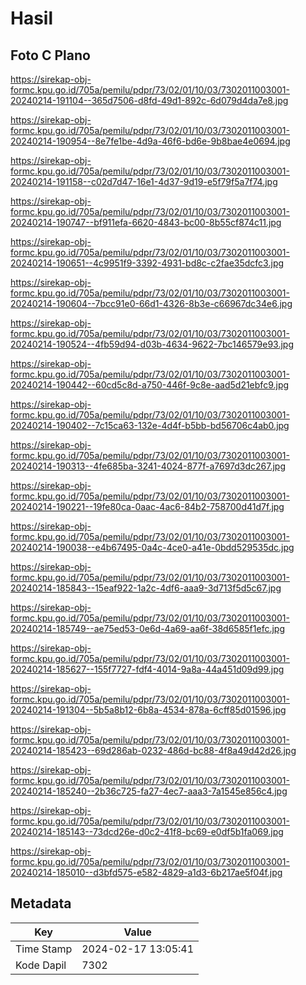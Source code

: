 # Hasil

## Foto C Plano

https://sirekap-obj-formc.kpu.go.id/705a/pemilu/pdpr/73/02/01/10/03/7302011003001-20240214-191104--365d7506-d8fd-49d1-892c-6d079d4da7e8.jpg

https://sirekap-obj-formc.kpu.go.id/705a/pemilu/pdpr/73/02/01/10/03/7302011003001-20240214-190954--8e7fe1be-4d9a-46f6-bd6e-9b8bae4e0694.jpg

https://sirekap-obj-formc.kpu.go.id/705a/pemilu/pdpr/73/02/01/10/03/7302011003001-20240214-191158--c02d7d47-16e1-4d37-9d19-e5f79f5a7f74.jpg

https://sirekap-obj-formc.kpu.go.id/705a/pemilu/pdpr/73/02/01/10/03/7302011003001-20240214-190747--bf911efa-6620-4843-bc00-8b55cf874c11.jpg

https://sirekap-obj-formc.kpu.go.id/705a/pemilu/pdpr/73/02/01/10/03/7302011003001-20240214-190651--4c9951f9-3392-4931-bd8c-c2fae35dcfc3.jpg

https://sirekap-obj-formc.kpu.go.id/705a/pemilu/pdpr/73/02/01/10/03/7302011003001-20240214-190604--7bcc91e0-66d1-4326-8b3e-c66967dc34e6.jpg

https://sirekap-obj-formc.kpu.go.id/705a/pemilu/pdpr/73/02/01/10/03/7302011003001-20240214-190524--4fb59d94-d03b-4634-9622-7bc146579e93.jpg

https://sirekap-obj-formc.kpu.go.id/705a/pemilu/pdpr/73/02/01/10/03/7302011003001-20240214-190442--60cd5c8d-a750-446f-9c8e-aad5d21ebfc9.jpg

https://sirekap-obj-formc.kpu.go.id/705a/pemilu/pdpr/73/02/01/10/03/7302011003001-20240214-190402--7c15ca63-132e-4d4f-b5bb-bd56706c4ab0.jpg

https://sirekap-obj-formc.kpu.go.id/705a/pemilu/pdpr/73/02/01/10/03/7302011003001-20240214-190313--4fe685ba-3241-4024-877f-a7697d3dc267.jpg

https://sirekap-obj-formc.kpu.go.id/705a/pemilu/pdpr/73/02/01/10/03/7302011003001-20240214-190221--19fe80ca-0aac-4ac6-84b2-758700d41d7f.jpg

https://sirekap-obj-formc.kpu.go.id/705a/pemilu/pdpr/73/02/01/10/03/7302011003001-20240214-190038--e4b67495-0a4c-4ce0-a41e-0bdd529535dc.jpg

https://sirekap-obj-formc.kpu.go.id/705a/pemilu/pdpr/73/02/01/10/03/7302011003001-20240214-185843--15eaf922-1a2c-4df6-aaa9-3d713f5d5c67.jpg

https://sirekap-obj-formc.kpu.go.id/705a/pemilu/pdpr/73/02/01/10/03/7302011003001-20240214-185749--ae75ed53-0e6d-4a69-aa6f-38d6585f1efc.jpg

https://sirekap-obj-formc.kpu.go.id/705a/pemilu/pdpr/73/02/01/10/03/7302011003001-20240214-185627--155f7727-fdf4-4014-9a8a-44a451d09d99.jpg

https://sirekap-obj-formc.kpu.go.id/705a/pemilu/pdpr/73/02/01/10/03/7302011003001-20240214-191304--5b5a8b12-6b8a-4534-878a-6cff85d01596.jpg

https://sirekap-obj-formc.kpu.go.id/705a/pemilu/pdpr/73/02/01/10/03/7302011003001-20240214-185423--69d286ab-0232-486d-bc88-4f8a49d42d26.jpg

https://sirekap-obj-formc.kpu.go.id/705a/pemilu/pdpr/73/02/01/10/03/7302011003001-20240214-185240--2b36c725-fa27-4ec7-aaa3-7a1545e856c4.jpg

https://sirekap-obj-formc.kpu.go.id/705a/pemilu/pdpr/73/02/01/10/03/7302011003001-20240214-185143--73dcd26e-d0c2-41f8-bc69-e0df5b1fa069.jpg

https://sirekap-obj-formc.kpu.go.id/705a/pemilu/pdpr/73/02/01/10/03/7302011003001-20240214-185010--d3bfd575-e582-4829-a1d3-6b217ae5f04f.jpg


## Metadata

| Key        | Value               |
| ---------- | ------------------- |
| Time Stamp | 2024-02-17 13:05:41 |
| Kode Dapil | 7302                |




